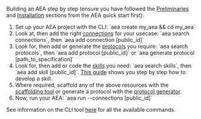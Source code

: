 
Building an AEA step by step (ensure you have followed the <a href="../quickstart/#preliminaries">Preliminaries</a> and <a href="../quickstart/#installation">Installation</a> sections from the AEA quick start first):
<ol>
<li>Set up your AEA project with the CLI: `aea create my_aea && cd my_aea` </li>
<li>Look at, then add the right <a href="../connection/">connections</a> for your usecase:
	`aea search connections`, then `aea add connection [public_id]`
</li>
<li>Look for, then add or generate the <a href="../protocol/">protocols</a> you require: `aea search protocols`, then `aea add protocol [public_id]` or `aea generate protocol [path_to_specification]`</li>
<li>Look for, then add or code the <a href="../skill/">skills</a> you need: `aea search skills`, then `aea add skill [public_id]`. <a href="../skill-guide/">This guide</a> shows you step by step how to develop a skill.</li>
<li>Where required, scaffold any of the above resources with the <a href="../scaffolding/">scaffolding tool</a> or generate a protocol with the <a href="../protocol-generator/">protocol generator</a>.</li>
<li>Now, run your AEA: `aea run --connections [public_id]`</li> 
</ol>

See information on the CLI tool <a href="../cli-how-to/" target=_blank>here</a> for all the available commands.</li>
